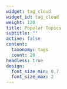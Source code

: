 ```yaml
---
widget: tag_cloud
widget_id: tag_cloud
weight: 120
title: Popular Topics
subtitle: ""
active: false
content:
  taxonomy: tags
  count: 20
headless: true
design:
  font_size_min: 0.7
  font_size_max: 2
---
```

